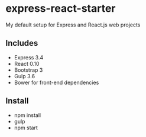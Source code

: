 # express-react-starter #

My default setup for Express and React.js web projects

## Includes ##
- Express 3.4
- React 0.10
- Bootstrap 3
- Gulp 3.6
- Bower for front-end dependencies

## Install ##
- npm install
- gulp
- npm start
